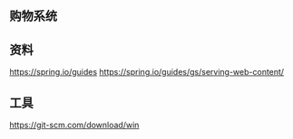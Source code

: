 ## 购物系统

## 资料
https://spring.io/guides
https://spring.io/guides/gs/serving-web-content/

## 工具
https://git-scm.com/download/win